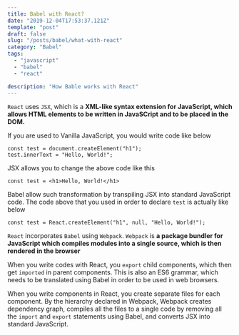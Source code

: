 ```yaml
---
title: Babel with React?
date: "2019-12-04T17:53:37.121Z"
template: "post"
draft: false
slug: "/posts/babel/what-with-react"
category: "Babel"
tags:
  - "javascript"
  - "babel"
  - "react"

description: "How Bable works with React"
---
```


`React` uses `JSX`, which is a **XML-like syntax extension for JavaScript, which allows
HTML elements to be written in JavaSCript and to be placed in the DOM.**

If you are used to Vanilla JavaScript, you would write code like below

```
const test = document.createElement("h1");
test.innerText = "Hello, World!";
```

JSX allows you to change the above code like this

```
const test = <h1>Hello, World!</h1>
```

Babel allow such transformation by transpiling JSX into standard JavaScript code. The code above that you used in order to declare `test` is actually like below

```
const test = React.createElement("h1", null, "Hello, World!");
```

`React` incorporates `Babel` using `Webpack`. `Webpack` is **a package bundler for JavaScript which compiles modules into a single source, which is then rendered in the browser**

When you write codes with React, you `export` child components, which then get `imported` in parent components. This is also an ES6 grammar, which needs to be translated using Babel in order to be used in web browsers.

When you write components in React, you create separate files for each component. By the hierarchy declared in Webpack, Webpack creates dependency graph, compiles all the files to a single code by removing all the `import` and `export` statements using Babel, and converts JSX into standard JavaScript.
